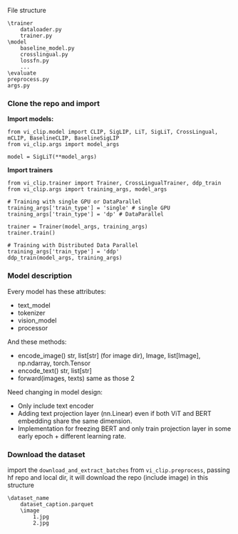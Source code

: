 File structure

```
\trainer
	dataloader.py
	trainer.py
\model
	baseline_model.py
	crosslingual.py
	lossfn.py
	...
\evaluate
preprocess.py
args.py
```

### Clone the repo and import

**Import models:**

```
from vi_clip.model import CLIP, SigLIP, LiT, SigLiT, CrossLingual, mCLIP, BaselineCLIP, BaselineSigLIP
from vi_clip.args import model_args

model = SigLiT(**model_args)
```

**Import trainers**

```
from vi_clip.trainer import Trainer, CrossLingualTrainer, ddp_train
from vi_clip.args import training_args, model_args

# Training with single GPU or DataParallel
training_args['train_type'] = 'single' # single GPU
training_args['train_type'] = 'dp' # DataParallel

trainer = Trainer(model_args, training_args)
trainer.train()

# Training with Distributed Data Parallel
training_args['train_type'] = 'ddp'
ddp_train(model_args, training_args)
```

### Model description

Every model has these attributes:

- text_model
- tokenizer
- vision_model
- processor

And these methods:

- encode_image() str, list[str] (for image dir), Image, list[Image], np.ndarray, torch.Tensor
- encode_text() str, list[str]
- forward(images, texts) same as those 2

Need changing in model design:

- Only include text encoder
- Adding text projection layer (nn.Linear) even if both ViT and BERT embedding share the same dimension.
- Implementation for freezing BERT and only train projection layer in some early epoch + different learning rate.

### Download the dataset

import the `download_and_extract_batches` from `vi_clip.preprocess`, passing hf repo and local dir, it will download the repo (include image) in this structure

```
\dataset_name
	dataset_caption.parquet
	\image
		1.jpg
		2.jpg
```
